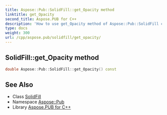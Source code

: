 ```yaml
---
title: Aspose::Pub::SolidFill::get_Opacity method
linktitle: get_Opacity
second_title: Aspose.PUB for C++
description: 'How to use get_Opacity method of Aspose::Pub::SolidFill class in C++.'
type: docs
weight: 300
url: /cpp/aspose.pub/solidfill/get_opacity/
---
```

## SolidFill::get_Opacity method




```cpp
double Aspose::Pub::SolidFill::get_Opacity() const
```

## See Also

* Class [SolidFill](../)
* Namespace [Aspose::Pub](../../)
* Library [Aspose.PUB for C++](../../../)
